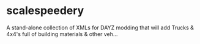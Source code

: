 # scalespeedery
A stand-alone collection of XMLs for DAYZ modding that will add Trucks &amp; 4x4's full of building materials &amp; other veh…
